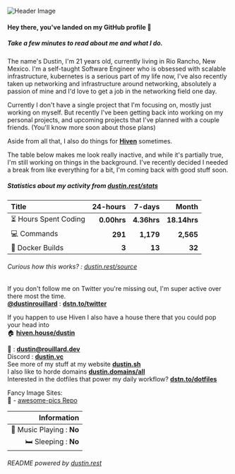 ![Header Image](https://gcs.dustin.sh/u/cce17dd3c78b35a8.png)

#### Hey there, you've landed on my GitHub profile 👋
##### Take a few minutes to read about me and what I do.

The name's Dustin, I'm 21 years old, currently living in Rio Rancho, New Mexico. I'm a self-taught Software Engineer who is obsessed with scalable infrastructure, kubernetes is a serious part of my life now, I've also recently taken up networking and infrastructure around networking, absolutely a passion of mine and I'd love to get a job in the networking field one day.

Currently I don't have a single project that I'm focusing on, mostly just working on myself. But recently I've been getting back into working on my personal projects, and upcoming projects that I've planned with a couple friends. (You'll know more soon about those plans)

Aside from all that, I also do things for [**Hiven**](https://hiven.io) sometimes.

The table below makes me look really inactive, and while it's partially true, I'm still working on things in the background. I've recently decided I needed a break from like everything for a bit, I'm coming back with good stuff soon.

##### Statistics about my activity from [dustin.rest/stats](https://dustin.rest/stats)

| Title                                       |    24-hours |      7-days |        Month |
| :------------------------------------------ | ----------: | ----------: | -----------: |
| :hourglass_flowing_sand: Hours Spent Coding | **0.00hrs** | **4.36hrs** | **18.14hrs** |
| :computer: Commands                         |     **291** |   **1,179** |    **2,565** |
| :hammer: Docker Builds                      |       **3** |      **13** |       **32** |

###### Curious how this works? : [dustin.rest/source](https://dustin.rest/source)

If you don't follow me on Twitter you're missing out, I'm super active over there most the time. \
[**@dustinrouillard**](https://dstn.to/twitter) : [**dstn.to/twitter**](https://dstn.to/twitter)

If you happen to use Hiven I also have a house there that you could pop your head into \
:house: [**hiven.house/dustin**](https://hiven.house/dustin)

:email: : [**dustin@rouillard.dev**](mailto://dustin@rouillard.dev) \
Discord : [**dustin.vc**](https://dustin.vc) \
See more of my stuff at my website [**dustin.sh**](https://dustin.sh) \
I also like to horde domains [**dustin.domains/all**](https://dustin.domains/all) \
Interested in the dotfiles that power my daily workflow? [**dstn.to/dotfiles**](https://dstn.to/dotfiles)

Fancy Image Sites: \
🌅 - [awesome-pics Repo](https://dstn.to/pics)


| Information                           |
| ------------------------------------: |
| :musical_note: Music Playing : **No** |
|               :bed: Sleeping : **No** |

###### README powered by [dustin.rest](https://dustin.rest/source)
